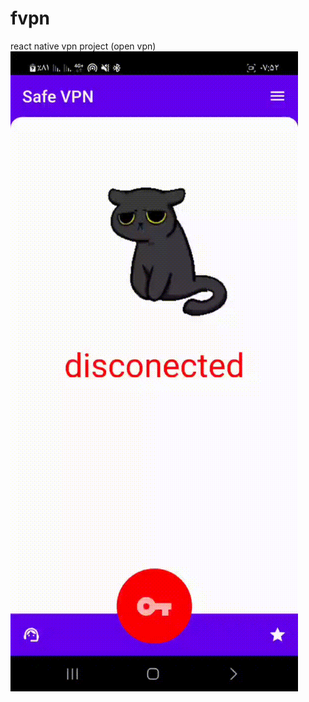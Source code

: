 # fvpn
react native vpn project (open vpn)
<img src="https://github.com/fploit/fvpn/blob/main/fvpn.gif">
